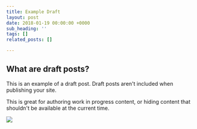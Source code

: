 ```yaml
---
title: Example Draft
layout: post
date: 2018-01-19 00:00:00 +0000
sub_heading: ''
tags: []
related_posts: []

---
```

## What are draft posts?

This is an example of a draft post. Draft posts aren't included when publishing your site.

This is great for authoring work in progress content, or hiding content that shouldn't be available at the current time.

![](/uploads/2018/02/17/building.jpg)
